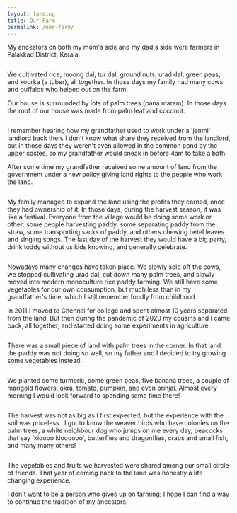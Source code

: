 ```yaml
---
layout: farming
title: Our Farm
permalink: /our-farm/
---
```


My ancestors on both my mom's side and my dad's side were farmers in Palakkad District, Kerala.


<center>
<a href="../images/farming/farming3.jpg"><img SRC="../images/farming/farming3.jpg" ALT=""></a>
</center>


We cultivated rice, moong dal, tur dal, ground nuts, urad dal, green peas, and koorka (a tuber), all together.  In those days my family had many cows and buffalos who helped out on the farm.

Our house is surrounded by lots of palm trees (pana maram). In those days the roof of our house was made from palm leaf and coconut. 




<center>
<a href="../images/farming/farming5.jpg"><img SRC="../images/farming/farming5.jpg" ALT=""></a>
</center>




<center>
<a href="../images/farming/farming0.jpg"><img SRC="../images/farming/farming0.jpg" ALT=""></a>
</center>






I remember hearing how my grandfather used to work under a 'jenmi' landlord back then. I don't know what share they received from the landlord, but in those days they weren't even allowed in the common pond by the upper castes, so my grandfather would sneak in before 4am to take a bath. 




After some time my grandfather received some amount of land from the government under a new policy giving land rights to the people who work the land.




<center>
<a href="../images/farming/farming2.jpg"><img SRC="../images/farming/farming2.jpg" ALT=""></a>
</center>




<center>
<a href="../images/farming/farming4.jpg"><img SRC="../images/farming/farming4.jpg" ALT=""></a>
</center>




My family managed to expand the land using the profits they earned, once they had ownership of it. In those days, during the harvest season, it was like a festival.  Everyone from the village would be doing some work or other: some people harvesting paddy, some separating paddy from the straw, some transporting sacks of paddy, and others chewing betel leaves and singing songs. The last day of the harvest they would have a big party, drink toddy without us kids knowing, and generally celebrate.



<center>
<a href="../images/farming/farming6.jpg"><img SRC="../images/farming/farming6.jpg" ALT=""></a>
</center>


Nowadays many changes have taken place. We slowly sold off the cows, we stopped cultivating urad dal, cut down many palm trees, and slowly moved into modern monoculture rice paddy farming. We still have some vegetables for our own consumption, but much less than in my grandfather's time, which I still remember fondly from childhood.

In 2011 I moved to Chennai for college and spent almost 10 years separated from the land. But then during the pandemic of 2020 my cousins and I came back, all together, and started doing some experiments in agriculture.


<center>
<a href="../images/farming/farming7.jpg"><img SRC="../images/farming/farming7.jpg" ALT=""></a>
</center>


 There was a small piece of land with palm trees in the corner.  In that land the paddy was not doing so well, so my father and I decided to try growing some vegetables instead. 

<center>
<a href="../images/farming/farming8.jpg"><img SRC="../images/farming/farming8.jpg" ALT=""></a>
</center>



We planted some turmeric, some green peas,  five banana trees, a couple of marigold flowers, okra, tomato, pumpkin, and even brinjal. Almost every morning I would look forward to spending some time there!



<center>
<a href="../images/farming/farming9.jpg"><img SRC="../images/farming/farming9.jpg" ALT=""></a>
</center>


The harvest was not as big as I first expected, but the experience with the soil was priceless.  I got to know the weaver birds who have colonies on the palm trees, a white neighbour dog who jumps on me every day, peacocks that say 'kioooo kioooooo', butterflies and dragonflies, crabs and small fish, and many many others!

<center>
<a href="../images/farming/farming1.jpg"><img SRC="../images/farming/farming1.jpg" ALT=""></a>
</center>



The vegetables and fruits we harvested were shared among our small circle of friends. That year of coming back to the land was honestly a life changing experience.


I don't want to be a person who gives up on farming; I hope I can find a way to continue the tradition of my ancestors.



<center>
<a href="../images/farming/farming10.jpg"><img SRC="../images/farming/farming10.jpg" ALT=""></a>
</center>






